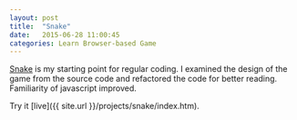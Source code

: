 ```yaml
---
layout: post
title:  "Snake"
date:   2015-06-28 11:00:45
categories: Learn Browser-based Game
---
```


[Snake](https://github.com/HustLion/snake) is my starting point for regular coding. I examined the design of the game from the source code and refactored the code for better reading. Familiarity of javascript improved.

Try it [live]({{ site.url }}/projects/snake/index.htm).
